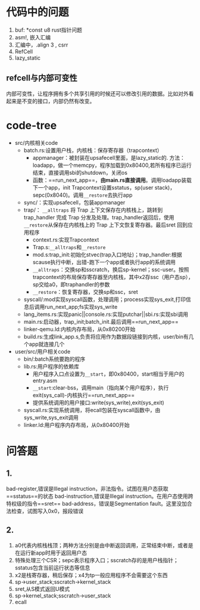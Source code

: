# 代码中的问题
1. buf: *const u8 rust指针问题
2. asm!, 嵌入汇编
3. 汇编中，.align 3 , csrr
4. RefCell
5. lazy_static 
## refcell与内部可变性
内部可变性，让程序拥有多个共享引用的时候还可以修改引用的数据。比如对外看起来是不变的接口，内部仍然有改变。

# code-tree
- src/内核相关code
	- batch.rs:设置用户栈，内核栈：保存寄存器（trapcontext）
		- appmanager：被封装在upsafecell里面，是lazy_static的.
			方法：loadapp，做一个memcpy，程序加载到0x80400,若所有程序已运行结束，直接调用sbi的shutdown，关闭os
		- 函数：==run_next_app==，__由main.rs直接调用__。调用loadapp装载下一个app，init Trapcontext设置sstatus，sp(user stack)，sepc(0x8040)。调用`__restore`去执行app
	- sync/：实现upsafecell，包装appmanager
	- trap/： `__alltraps` 将 Trap 上下文保存在内核栈上，跳转到trap_handler 完成 Trap 分发及处理。trap_handler返回后，使用`__restore`从保存在内核栈上的 Trap 上下文恢复寄存器。最后sret 回到应用程序
		- context.rs:实现Trapcontext
		- Trap.s:`__alltraps`和`__restore`
		- mod.s:trap_init:初始化stvec(trap入口地址)；trap_handler:根据scause执行中断，出错-跑下一个app或者执行app的系统调用
		- `__alltraps`：交换sp和sscratch，换后sp-kernel；ssc-user。按照trapcontext的布局保存寄存器至内核栈，其中x2存ssc（用户态sp），sp交给a0，即traphandler的参数
		- `__restore`：恢复寄存器，交换sp和ssc，sret
	- syscall/:mod实现syscall函数，处理调用；process实现sys_exit,打印信息后调用run_next_app;fs实现sys_write
	- lang_items.rs:实现panic||console.rs:实现putchar||sbi.rs:实现sbi调用
	- main.rs:启动器，trap_init;batch_init.最后调用==run_next_app==
	- linker-qemu.ld:内核内存布局，从0x80200开始
	- build.rs:生成link_app.s,负责将应用作为数据段链接到内核，user/bin有几个app就连接几个
- user/src/用户相关code
	- bin/:batch系统要跑的程序
	- lib.rs:用户程序的依赖库
		- 用户程序入口点设置为`__start`，即0x80400，start相当于用户的entry.asm
		- `__start`:clear-bss，调用main（指向某个用户程序），执行exit(sys_call)-内核执行==run_next_app==
		- 提供系统调用的用户接口:write(sys_write),exit(sys_exit)
	- syscall.rs:实现系统调用，将ecall包装在syscall函数中，由sys_write,sys_exit调用
	- linker.ld:用户程序内存布局，从0x80400开始


# 问答题
## 1. 
 bad-register,错误是Illegal instruction，非法指令。试图在用户态获取==sstatus==的状态
 bad-instruction,错误是Illegal instruction。在用户态使用跨特权级的指令==sret==
 bad-address，错误是Segmentation fault。这里没加合法检查，试图写入0x0，报段错误
 ## 2.
 1. a0代表内核栈栈顶；两种方法分别是由中断返回调用，正常结束中断，或者是在运行新app时用于返回用户态
 2. 特殊处理三个CSR；sepc表示程序入口；sscratch存的是用户栈指针；sstatus包含当前运行状态等信息
 3. x2是栈寄存器，稍后保存；x4为tp一般应用程序不会需要这个东西
 4. sp->user_stack;sscratch->kernel_stack
 5. sret,从S模式返回U模式
 6. sp->kernel_stack;sscratch->user_stack
 7. ecall